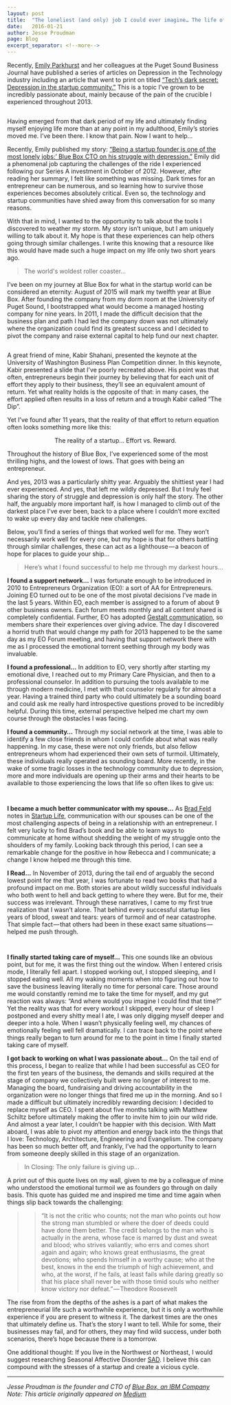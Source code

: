 ```yaml
---
layout: post
title:  "The loneliest (and only) job I could ever imagine… The life of startup founder"
date:   2016-01-21
author: Jesse Proudman
page: Blog
excerpt_separator: <!--more-->
---
```


Recently, [Emily Parkhurst](https://twitter.com/emilyparkhurst) and her colleagues at the Puget Sound Business Journal have published a series of articles on Depression in the Technology industry including an article that went to print on titled [“Tech’s dark secret: Depression in the startup community.”](http://www.bizjournals.com/seattle/print-edition/2015/03/20/tech-s-dark-secret.html) This is a topic I’ve grown to be incredibly passionate about, mainly because of the pain of the crucible I experienced throughout 2013.

<!--more-->

<img src="/img/family_jesse.png" alt = "" />

Having emerged from that dark period of my life and ultimately finding myself enjoying life more than at any point in my adulthood, Emily’s stories moved me. I’ve been there. I know that pain. Now I want to help…

Recently, Emily published my story: [“Being a startup founder is one of the most lonely jobs:’ Blue Box CTO on his struggle with depression.”](http://www.bizjournals.com/seattle/blog/health-care-inc/2015/03/being-a-startup-founder-is-one-of-the-most-lonely.html) Emily did a phenomenal job capturing the challenges of the ride I experienced following our Series A investment in October of 2012. However, after reading her summary, I felt like something was missing. Dark times for an entrepreneur can be numerous, and so learning how to survive those experiences becomes absolutely critical. Even so, the technology and startup communities have shied away from this conversation for so many reasons.

With that in mind, I wanted to the opportunity to talk about the tools I discovered to weather my storm. My story isn’t unique, but I am uniquely willing to talk about it. My hope is that these experiences can help others going through similar challenges. I write this knowing that a resource like this would have made such a huge impact on my life only two short years ago.

> The world's woldest roller coaster...

I’ve been on my journey at Blue Box for what in the startup world can be considered an eternity: August of 2015 will mark my twelfth year at Blue Box. After founding the company from my dorm room at the University of Puget Sound, I bootstrapped what would become a managed hosting company for nine years. In 2011, I made the difficult decision that the business plan and path I had led the company down was not ultimately where the organization could find its greatest success and I decided to pivot the company and raise external capital to help fund our next chapter.

<img src="/img/roller_coaster.png" alt = "" />

A great friend of mine, Kabir Shahani, presented the keynote at the University of Washington Business Plan Competition dinner. In this keynote, Kabir presented a slide that I’ve poorly recreated above. His point was that often, entrepreneurs begin their journey by believing that for each unit of effort they apply to their business, they’ll see an equivalent amount of return. Yet what reality holds is the opposite of that: in many cases, the effort applied often results in a loss of return and a trough Kabir called “The Dip”.

Yet I’ve found after 11 years, that the reality of that effort to return equation often looks something more like this:

<figure>
  <img src="/img/reality.png" alt = "" />
  <figcaption align = 'center'>The reality of a startup… Effort vs. Reward.</figcaption>
</figure>

Throughout the history of Blue Box, I’ve experienced some of the most thrilling highs, and the lowest of lows. That goes with being an entrepreneur.

And yes, 2013 was a particularly shitty year. Arguably the shittiest year I had ever experienced. And yes, that left me wildly depressed. But I truly feel sharing the story of struggle and depression is only half the story. The other half, the arguably more important half, is how I managed to climb out of the darkest place I’ve ever been, back to a place where I couldn’t more excited to wake up every day and tackle new challenges.

Below, you’ll find a series of things that worked well for me. They won’t necessarily work well for every one, but my hope is that for others battling through similar challenges, these can act as a lighthouse — a beacon of hope for places to guide your ship…

> Here’s what I found successful to help me through my darkest hours…

**I found a support network…** I was fortunate enough to be introduced in 2010 to Entrepreneurs Organization (EO): a sort of AA for Entrepreneurs. Joining EO turned out to be one of the most pivotal decisions I’ve made in the last 5 years. Within EO, each member is assigned to a forum of about 9 other business owners. Each forum meets monthly and all content shared is completely confidential. Further, EO has adopted [Gestalt communication](http://nyousaf.com/psychology/gestalt-communication/), so members share their experiences over giving advice. The day I discovered a horrid truth that would change my path for 2013 happened to be the same day as my EO Forum meeting, and having that support network there with me as I processed the emotional torrent seething through my body was invaluable.

**I found a professional…** In addition to EO, very shortly after starting my emotional dive, I reached out to my Primary Care Physician, and then to a professional counselor. In addition to pursuing the tools available to me through modern medicine, I met with that counselor regularly for almost a year. Having a trained third party who could ultimately be a sounding board and could ask me really hard introspective questions proved to be incredibly helpful. During this time, external perspective helped me chart my own course through the obstacles I was facing.

**I found a community…** Through my social network at the time, I was able to identify a few close friends in whom I could confide about what was really happening. In my case, these were not only friends, but also fellow entrepreneurs whom had experienced their own sets of turmoil. Ultimately, these individuals really operated as sounding board. More recently, in the wake of some tragic losses in the technology community due to depression, more and more individuals are opening up their arms and their hearts to be available to those experiencing the lows that life so often likes to give us:

<a href = 'https://twitter.com/zachinglis/status/580171300632727552' target = 'new'><img src="/img/tweet1.png" alt = "" /></a>

<a href = 'https://twitter.com/solarce/status/580093792658788352' target = 'new'><img src="/img/tweet2.png" alt = "" /></a>

**I became a much better communicator with my spouse…** As [Brad Feld](https://twitter.com/bfeld) notes in [Startup Life](http://www.amazon.com/Startup-Life-Surviving-Relationship-Entrepreneur/dp/1480563862), communication with our spouses can be one of the most challenging aspects of being in a relationship with an entrepreneur. I felt very lucky to find Brad’s book and be able to learn ways to communicate at home without shedding the weight of my struggle onto the shoulders of my family. Looking back through this period, I can see a remarkable change for the positive in how Rebecca and I communicate; a change I know helped me through this time.

**I Read…** In November of 2013, during the tail end of arguably the second lowest point for me that year, I was fortunate to read two books that had a profound impact on me. Both stories are about wildly successful individuals who both went to hell and back getting to where they were. But for me, their success was irrelevant. Through these narratives, I came to my first true realization that I wasn’t alone. That behind every successful startup lies years of blood, sweat and tears: years of turmoil and of near catastrophe. That simple fact — that others had been in these exact same situations — helped me push through.

<a href = 'http://www.amazon.com/The-Hard-Thing-About-Things/dp/0062273205' target = 'new'><img src="/img/bldg_a_business.png" alt = "" /></a>

<a href = 'http://www.amazon.com/Steve-Jobs-Walter-Isaacson/dp/1451648537/ref=sr_1_1?s=books&ie=UTF8&qid=1427170524&sr=1-1&keywords=steve+jobs' target = 'new'><img src="/img/steve_jobs.png" alt = "" /></a>

**I finally started taking care of myself…** This one sounds like an obvious point, but for me, it was the first thing out the window. When I entered crisis mode, I literally fell apart. I stopped working out, I stopped sleeping, and I stopped eating well. All my waking moments when into figuring out how to save the business leaving literally no time for personal care. Those around me would constantly remind me to take the time for myself, and my gut reaction was always: “And where would you imagine I could find that time?” Yet the reality was that for every workout I skipped, every hour of sleep I postponed and every shitty meal I ate, I was only digging myself deeper and deeper into a hole. When I wasn’t physically feeling well, my chances of emotionally feeling well fell dramatically. I can trace back to the point where things really began to turn around for me to the point in time I finally started taking care of myself.

**I got back to working on what I was passionate about…** On the tail end of this process, I began to realize that while I had been successful as CEO for the first ten years of the business, the demands and skills required at the stage of company we collectively built were no longer of interest to me. Managing the board, fundraising and driving accountability in the organization were no longer things that fired me up in the morning. And so I made a difficult but ultimately incredibly rewarding decision: I decided to replace myself as CEO. I spent about five months talking with Matthew Schiltz before ultimately making the offer to invite him to join our wild ride. And almost a year later, I couldn’t be happier with this decision. With Matt aboard, I was able to pivot my attention and energy back into the things that I love: Technology, Architecture, Engineering and Evangelism. The company has been so much better off, and frankly, I’ve had the opportunity to learn from someone deeply skilled in this stage of an organization.

> In Closing: The only failure is giving up…

A print out of this quote lives on my wall, given to me by a colleague of mine who understood the emotional turmoil we as founders go through on daily basis. This quote has guided me and inspired me time and time again when things slip back towards the challenging:

>> “It is not the critic who counts; not the man who points out how the strong man stumbled or where the doer of deeds could have done them better. The credit belongs to the man who is actually in the arena, whose face is marred by dust and sweat and blood; who strives valiantly; who errs and comes short again and again;
who knows great enthusiasms, the great devotions; who spends himself in a worthy cause; who at the best, knows in the end the triumph of high achievement, and who, at the worst, if he fails, at least fails while daring greatly so that his place shall never be with those timid souls who neither know victory nor defeat.” — Theodore Roosevelt

The rise from from the depths of the ashes is a part of what makes the entrepreneurial life such a worthwhile experience, but it is only a worthwhile experience if you are present to witness it. The darkest times are the ones that ultimately define us. That’s the story I want to tell. While for some, their businesses may fail, and for others, they may find wild success, under both scenarios, there’s hope because there is a tomorrow.

One additional thought: If you live in the Northwest or Northeast, I would suggest researching Seasonal Affective Disorder [SAD](http://en.wikipedia.org/wiki/Seasonal_affective_disorder). I believe this can compound with the stresses of a startup and create a vicious cycle.

---
_Jesse Proudman is the founder and CTO of [Blue Box, an IBM Company](https://www.blueboxcloud.com/)_
<br />
_Note: This article originally appeared on [Medium](https://medium.com/@blueboxjesse/the-loneliest-job-i-could-ever-imagine-688ab63072a9#.35abphqu7)_

